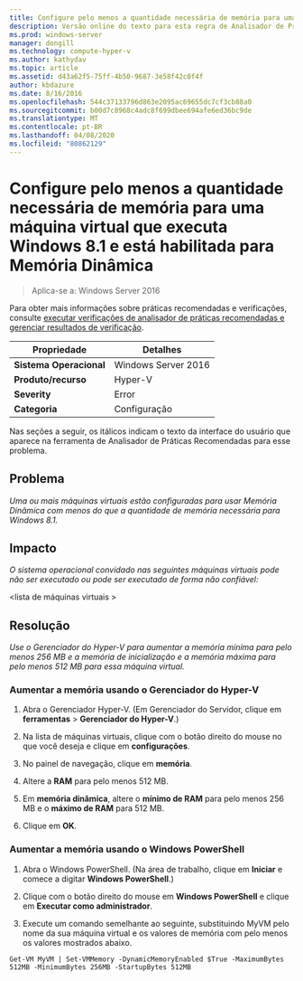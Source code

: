 ```yaml
---
title: Configure pelo menos a quantidade necessária de memória para uma máquina virtual que executa Windows 8.1 e está habilitada para Memória Dinâmica
description: Versão online do texto para esta regra de Analisador de Práticas Recomendadas.
ms.prod: windows-server
manager: dongill
ms.technology: compute-hyper-v
ms.author: kathydav
ms.topic: article
ms.assetid: d43a62f5-75ff-4b50-9687-3e58f42c0f4f
author: kbdazure
ms.date: 8/16/2016
ms.openlocfilehash: 544c37133796d863e2095ac69655dc7cf3cb88a0
ms.sourcegitcommit: b00d7c8968c4adc8f699dbee694afe6ed36bc9de
ms.translationtype: MT
ms.contentlocale: pt-BR
ms.lasthandoff: 04/08/2020
ms.locfileid: "80862129"
---
```

# <a name="configure-at-least-the-required-amount-of-memory-for-a-virtual-machine-running-windows-81-and-enabled-for-dynamic-memory"></a>Configure pelo menos a quantidade necessária de memória para uma máquina virtual que executa Windows 8.1 e está habilitada para Memória Dinâmica

>Aplica-se a: Windows Server 2016

Para obter mais informações sobre práticas recomendadas e verificações, consulte [executar verificações de analisador de práticas recomendadas e gerenciar resultados de verificação](https://go.microsoft.com/fwlink/p/?LinkID=223177).  
  
|Propriedade|Detalhes|  
|-|-|  
|**Sistema Operacional**|Windows Server 2016|  
|**Produto/recurso**|Hyper-V|  
|**Severity**|Error|  
|**Categoria**|Configuração|  
  
Nas seções a seguir, os itálicos indicam o texto da interface do usuário que aparece na ferramenta de Analisador de Práticas Recomendadas para esse problema.  
  
## <a name="issue"></a>Problema  
*Uma ou mais máquinas virtuais estão configuradas para usar Memória Dinâmica com menos do que a quantidade de memória necessária para Windows 8.1.*  
  
## <a name="impact"></a>Impacto  
*O sistema operacional convidado nas seguintes máquinas virtuais pode não ser executado ou pode ser executado de forma não confiável:*  
  
\<lista de máquinas virtuais >  
  
## <a name="resolution"></a>Resolução  
*Use o Gerenciador do Hyper-V para aumentar a memória mínima para pelo menos 256 MB e a memória de inicialização e a memória máxima para pelo menos 512 MB para essa máquina virtual.*  
  
### <a name="increase-memory-using-hyper-v-manager"></a>Aumentar a memória usando o Gerenciador do Hyper-V  
  
1.  Abra o Gerenciador Hyper-V. (Em Gerenciador do Servidor, clique em **ferramentas** > **Gerenciador do Hyper-V**.)  
  
2.  Na lista de máquinas virtuais, clique com o botão direito do mouse no que você deseja e clique em **configurações**.  
  
3.  No painel de navegação, clique em **memória**.  
  
4.  Altere a **RAM** para pelo menos 512 MB.  
  
5.  Em **memória dinâmica**, altere o **mínimo de RAM** para pelo menos 256 MB e o **máximo de RAM** para 512 MB.  
  
6.  Clique em **OK**.  
  
### <a name="increase-memory-using-windows-powershell"></a>Aumentar a memória usando o Windows PowerShell  
  
1.  Abra o Windows PowerShell. (Na área de trabalho, clique em **Iniciar** e comece a digitar **Windows PowerShell**.)  
  
2.  Clique com o botão direito do mouse em **Windows PowerShell** e clique em **Executar como administrador**.  
  
3.  Execute um comando semelhante ao seguinte, substituindo MyVM pelo nome da sua máquina virtual e os valores de memória com pelo menos os valores mostrados abaixo.  
  
```  
Get-VM MyVM | Set-VMMemory -DynamicMemoryEnabled $True -MaximumBytes 512MB -MinimumBytes 256MB -StartupBytes 512MB  
```  
  



